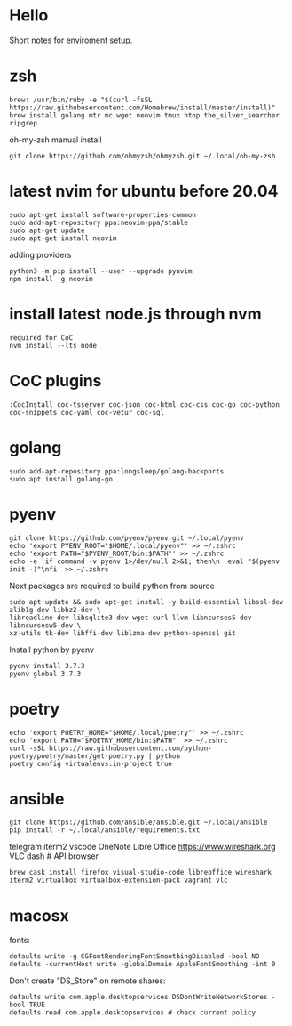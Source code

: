 # Hello
Short notes for enviroment setup.

# zsh

```
brew: /usr/bin/ruby -e "$(curl -fsSL https://raw.githubusercontent.com/Homebrew/install/master/install)"
brew install golang mtr mc wget neovim tmux htop the_silver_searcher ripgrep
```
oh-my-zsh manual install
```
git clone https://github.com/ohmyzsh/ohmyzsh.git ~/.local/oh-my-zsh
```

# latest nvim for ubuntu before 20.04
```
sudo apt-get install software-properties-common
sudo add-apt-repository ppa:neovim-ppa/stable
sudo apt-get update
sudo apt-get install neovim
```
adding providers
```
python3 -m pip install --user --upgrade pynvim
npm install -g neovim
```

# install latest node.js through nvm
```
required for CoC
nvm install --lts node
```

# CoC plugins
```
:CocInstall coc-tsserver coc-json coc-html coc-css coc-go coc-python coc-snippets coc-yaml coc-vetur coc-sql
```

# golang
```
sudo add-apt-repository ppa:longsleep/golang-backports
sudo apt install golang-go
```

# pyenv
```
git clone https://github.com/pyenv/pyenv.git ~/.local/pyenv
echo 'export PYENV_ROOT="$HOME/.local/pyenv"' >> ~/.zshrc
echo 'export PATH="$PYENV_ROOT/bin:$PATH"' >> ~/.zshrc
echo -e 'if command -v pyenv 1>/dev/null 2>&1; then\n  eval "$(pyenv init -)"\nfi' >> ~/.zshrc
```

Next packages are required to build python from source
```
sudo apt update && sudo apt-get install -y build-essential libssl-dev zlib1g-dev libbz2-dev \
libreadline-dev libsqlite3-dev wget curl llvm libncurses5-dev libncursesw5-dev \
xz-utils tk-dev libffi-dev liblzma-dev python-openssl git
```

Install python by pyenv
```
pyenv install 3.7.3
pyenv global 3.7.3
```

# poetry
```
echo 'export POETRY_HOME="$HOME/.local/poetry"' >> ~/.zshrc
echo 'export PATH="$POETRY_HOME/bin:$PATH"' >> ~/.zshrc
curl -sSL https://raw.githubusercontent.com/python-poetry/poetry/master/get-poetry.py | python
poetry config virtualenvs.in-project true
```

# ansible
```
git clone https://github.com/ansible/ansible.git ~/.local/ansible
pip install -r ~/.local/ansible/requirements.txt
```


telegram
iterm2
vscode
OneNote
Libre Office
https://www.wireshark.org
VLC
dash # API browser

```
brew cask install firefox visual-studio-code libreoffice wireshark iterm2 virtualbox virtualbox-extension-pack vagrant vlc
```

# macosx

fonts:
```
defaults write -g CGFontRenderingFontSmoothingDisabled -bool NO
defaults -currentHost write -globalDomain AppleFontSmoothing -int 0
```

Don't create "DS_Store" on remote shares:
```
defaults write com.apple.desktopservices DSDontWriteNetworkStores -bool TRUE
defaults read com.apple.desktopservices # check current policy
```
